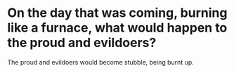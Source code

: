 # On the day that was coming, burning like a furnace, what would happen to the proud and evildoers?

The proud and evildoers would become stubble, being burnt up.
